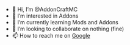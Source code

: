 - 👋 Hi, I’m @AddonCraftMC
- 👀 I’m interested in Addons
- 🌱 I’m currently learning Mods and Addons
- 💞️ I’m looking to collaborate on nothing (fine)
- 📫 How to reach me on [Google](addoncraftmc@gmail.com)

<!---
AddonCraftMC/AddonCraftMC is a ✨ special ✨ repository because its `README.md` (this file) appears on your GitHub profile.
You can click the Preview link to take a look at your changes.
--->
